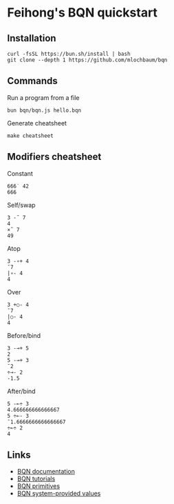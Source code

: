 # Feihong's BQN quickstart

## Installation

    curl -fsSL https://bun.sh/install | bash
    git clone --depth 1 https://github.com/mlochbaum/bqn

## Commands

Run a program from a file

    bun bqn/bqn.js hello.bqn

Generate cheatsheet

    make cheatsheet

## Modifiers cheatsheet

Constant

    666˙ 42
    666

Self/swap

    3 -˜ 7
    4
    ×˜ 7
    49

Atop

    3 -∘+ 4
    ¯7
    |∘- 4
    4

Over

    3 +○- 4
    ¯7
    |○- 4
    4

Before/bind

    3 -⊸+ 5
    2
    5 -⊸+ 3
    ¯2
    ÷⊸- 2
    -1.5

After/bind

    5 -⟜÷ 3
    4.666666666666667
    5 ÷⟜- 3
    ¯1.6666666666666667
    ÷⟜÷ 2
    4

## Links

- [BQN documentation](https://mlochbaum.github.io/BQN/doc/index.html)
- [BQN tutorials](https://mlochbaum.github.io/BQN/tutorial/index.html)
- [BQN primitives](https://mlochbaum.github.io/BQN/doc/primitive.html)
- [BQN system-provided values](https://mlochbaum.github.io/BQN/spec/system.html)
